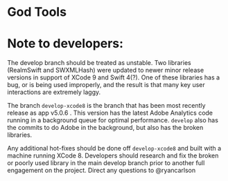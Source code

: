 # God Tools

# Note to developers:

The develop branch should be treated as unstable. Two libraries (RealmSwift and SWXMLHash) were updated to newer minor release versions in support of XCode 9 and Swift 4(?). One of these libraries has a bug, or is being used improperly, and the result is that many key user interactions are extremely laggy.

The branch `develop-xcode8` is the branch that has been most recently release as app v5.0.6 . This version has the latest Adobe Analytics code running in a background queue for optimal performance. `develop` also has the commits to do Adobe in the background, but also has the broken libraries.

Any additional hot-fixes should be done off `develop-xcode8` and built with a machine running XCode 8. Developers should research and fix the broken or poorly used library in the main develop branch prior to another full engagement on the project. Direct any questions to @ryancarlson


